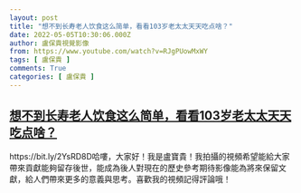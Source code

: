 ```yaml
---
layout: post
title: "想不到长寿老人饮食这么简单，看看103岁老太太天天吃点啥？"
date: 2022-05-05T10:30:06.000Z
author: 盧保貴視覺影像
from: https://www.youtube.com/watch?v=RJgPUowMxWY
tags: [ 盧保貴 ]
comments: True
categories: [ 盧保貴 ]
---
```

<!--1651746606000-->
[想不到长寿老人饮食这么简单，看看103岁老太太天天吃点啥？](https://www.youtube.com/watch?v=RJgPUowMxWY)
------

<div>
https://bit.ly/2YsRD8D哈嘍，大家好！我是盧寶貴！我拍攝的視頻希望能給大家帶來貢獻能夠留存後世，能成為後人對現在的歷史參考期待影像能為將來保留文獻，給人們帶來更多的意義與思考。喜歡我的視頻記得評論哦！
</div>
